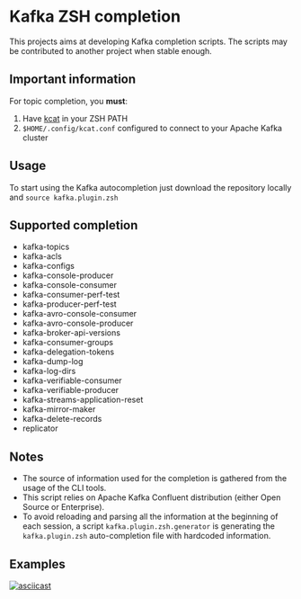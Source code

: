 # Kafka ZSH completion 
This projects aims at developing Kafka completion scripts. The scripts may be contributed to another project when stable enough.

## Important information

For topic completion, you **must**:

1. Have [kcat](https://docs.confluent.io/platform/current/app-development/kafkacat-usage.html) in your ZSH PATH
1. `$HOME/.config/kcat.conf` configured to connect to your Apache Kafka cluster 

## Usage

To start using the Kafka autocompletion just download the repository locally and `source kafka.plugin.zsh` 

## Supported completion

- kafka-topics
- kafka-acls
- kafka-configs
- kafka-console-producer
- kafka-console-consumer
- kafka-consumer-perf-test
- kafka-producer-perf-test
- kafka-avro-console-consumer
- kafka-avro-console-producer
- kafka-broker-api-versions
- kafka-consumer-groups
- kafka-delegation-tokens
- kafka-dump-log
- kafka-log-dirs
- kafka-verifiable-consumer
- kafka-verifiable-producer
- kafka-streams-application-reset
- kafka-mirror-maker
- kafka-delete-records
- replicator

## Notes

- The source of information used for the completion is gathered from the usage of the CLI tools. 
- This script relies on Apache Kafka Confluent distribution (either Open Source or Enterprise).
- To avoid reloading and parsing all the information at the beginning of each session, a script `kafka.plugin.zsh.generator` is generating the `kafka.plugin.zsh` auto-completion file with hardcoded information. 

## Examples

[![asciicast](https://asciinema.org/a/TenI5dsznpLp8XM4HTsjiJYGA.png)](https://asciinema.org/a/TenI5dsznpLp8XM4HTsjiJYGA)

